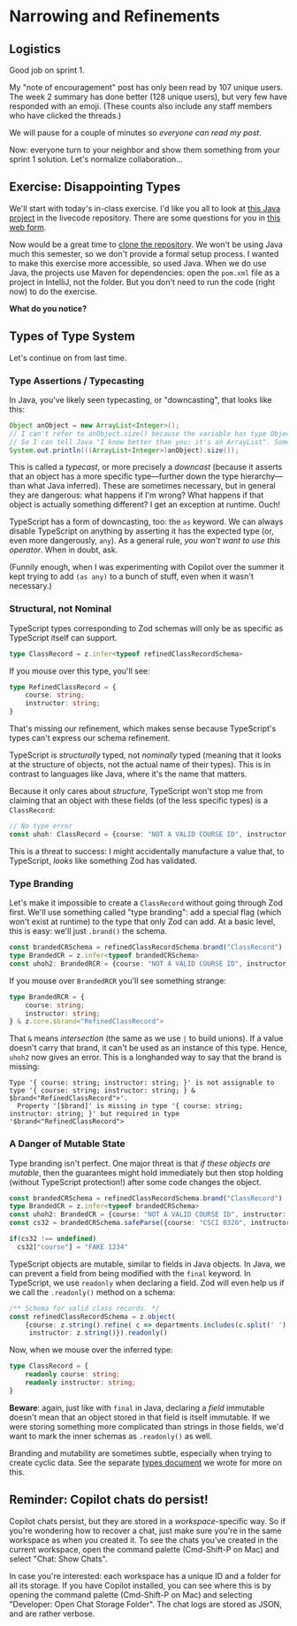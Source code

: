 # Narrowing and Refinements

## Logistics 

Good job on sprint 1.

My "note of encouragement" post has only been read by 107 unique users. The week 2 summary has done better (128 unique users), but very few have responded with an emoji. (These counts also include any staff members who have clicked the threads.)

We will pause for a couple of minutes so _everyone can read my post_.

Now: everyone turn to your neighbor and show them something from your sprint 1 solution. Let's normalize collaboration...

## Exercise: Disappointing Types 

We'll start with today's in-class exercise. I'd like you all to look at [this Java project](https://github.com/cs0320/class-livecode/tree/main/F25/sep16_refinements/exercise) in the livecode repository.  There are some questions for you in [this web form](https://docs.google.com/forms/d/e/1FAIpQLSf_PGN5rsDbH3soKd1v2huSpjIV5IK4kc0thwqB65-BuN7uSg/viewform?usp=dialog).

Now would be a great time to [clone the repository](https://github.com/cs0320/class-livecode). We won't be using Java much this semester, so we don't provide a formal setup process. I wanted to make this exercise more accessible, so used Java. When we do use Java, the projects use Maven for dependencies: open the `pom.xml` file as a project in IntelliJ, not the folder. But you don't need to run the code (right now) to do the exercise. 

**What do you notice?**

## Types of Type System

Let's continue on from last time.

### Type Assertions / Typecasting 

In Java, you've likely seen typecasting, or "downcasting", that looks like this:

```java
Object anObject = new ArrayList<Integer>();
// I can't refer to anObject.size() because the variable has type Object. 
// So I can tell Java "I know better than you; it's an ArrayList". Something like this:
System.out.println(((ArrayList<Integer>)anObject).size());
```

This is called a _typecast_, or more precisely a _downcast_ (because it asserts that an object has a more specific type&mdash;further down the type hierarchy&mdash;than what Java inferred). These are sometimes necessary, but in general they are dangerous: what happens if I'm wrong? What happens if that object is actually something different? I get an exception at runtime. Ouch!

TypeScript has a form of downcasting, too: the `as` keyword. We can always disable TypeScript on anything by asserting it has the expected type (or, even more dangerously, `any`). As a general rule, _you won't want to use this operator_. When in doubt, ask. 

(Funnily enough, when I was experimenting with Copilot over the summer it kept trying to add `(as any)` to a bunch of stuff, even when it wasn't necessary.)

### Structural, not Nominal

TypeScript types corresponding to Zod schemas will only be as specific as TypeScript itself can support.

```typescript
type ClassRecord = z.infer<typeof refinedClassRecordSchema>
```

If you mouse over this type, you'll see:

```typescript
type RefinedClassRecord = {
    course: string;
    instructor: string;
}
```

That's missing our refinement, which makes sense because TypeScript's types can't express our schema refinement.

TypeScript is _structurally_ typed, not _nominally_ typed (meaning that it looks at the structure of objects, not the actual name of their types). This is in contrast to languages like Java, where it's the name that matters. 

Because it only cares about _structure_, TypeScript won't stop me from claiming that an object with these fields (of the less specific types) is a `ClassRecord`:

```typescript
// No type error
const uhoh: ClassRecord = {course: "NOT A VALID COURSE ID", instructor: ""}
```

This is a threat to success: I might accidentally manufacture a value that, to TypeScript, _looks_ like something Zod has validated. 

### Type Branding

Let's make it impossible to create a `ClassRecord` without going through Zod first. We'll use something called "type branding": add a special flag (which won't exist at runtime) to the type that only Zod can add. At a basic level, this is easy: we'll just `.brand()` the schema. 

```typescript
const brandedCRSchema = refinedClassRecordSchema.brand("ClassRecord")
type BrandedCR = z.infer<typeof brandedCRSchema>
const uhoh2: BrandedRCR = {course: "NOT A VALID COURSE ID", instructor: ""}
```

If you mouse over `BrandedRCR` you'll see something strange:

```typescript
type BrandedRCR = {
    course: string;
    instructor: string;
} & z.core.$brand<"RefinedClassRecord">
```

That `&` means _intersection_ (the same as we use `|` to build unions). If a value doesn't carry that brand, it can't be used as an instance of this type. Hence, `uhoh2` now gives an error. This is a longhanded way to say that the brand is missing:

```
Type '{ course: string; instructor: string; }' is not assignable to type '{ course: string; instructor: string; } & $brand<"RefinedClassRecord">'.
  Property '[$brand]' is missing in type '{ course: string; instructor: string; }' but required in type '$brand<"RefinedClassRecord">
```

### A Danger of Mutable State

Type branding isn't perfect. One major threat is that _if these objects are mutable_, then the guarantees might hold immediately but then stop holding (without TypeScript protection!) after some code changes the object.

```typescript
const brandedCRSchema = refinedClassRecordSchema.brand("ClassRecord")
type BrandedCR = z.infer<typeof brandedCRSchema>
const uhoh2: BrandedCR = {course: "NOT A VALID COURSE ID", instructor: ""}
const cs32 = brandedCRSchema.safeParse({course: "CSCI 0320", instructor: "Tim Nelson"}).data

if(cs32 !== undefined)
  cs32["course"] = "FAKE 1234"

```

TypeScript objects are mutable, similar to fields in Java objects. In Java, we can prevent a field from being modified with the `final` keyword. In TypeScript, we use `readonly` when declaring a field. Zod will even help us if we call the `.readonly()` method on a schema:

```typescript
/** Schema for valid class records. */
const refinedClassRecordSchema = z.object(
    {course: z.string().refine( c => departments.includes(c.split(' ')[0])), 
     instructor: z.string()}).readonly()
```

Now, when we mouse over the inferred type:

```typescript
type ClassRecord = {
    readonly course: string;
    readonly instructor: string;
}
```

**Beware**: again, just like with `final` in Java, declaring a _field_ immutable doesn't mean that an object stored in that field is itself immutable. If we were storing something more complicated than strings in those fields, we'd want to mark the inner schemas as `.readonly()` as well.

Branding and mutability are sometimes subtle, especially when trying to create cyclic data. See the separate [types document](https://docs.google.com/document/d/115A3utnCRM71jOGlXV6hqGzvHgA7psPo218JpXtnSPI/edit?usp=sharing) we wrote for more on this.


## Reminder: Copilot chats do persist!

Copilot chats persist, but they are stored in a _workspace_-specific way. 
So if you're wondering how to recover a chat, just make sure you're in the same workspace as when you created it. To see the chats you've created in the current workspace, open the command palette (Cmd-Shift-P on Mac) and select "Chat: Show Chats". 

In case you're interested: each workspace has a unique ID and a folder for all its storage. If you have Copilot installed, you can see where this is by opening the command palette (Cmd-Shift-P on Mac) and selecting "Developer: Open Chat Storage Folder". The chat logs are stored as JSON, and are rather verbose.  
